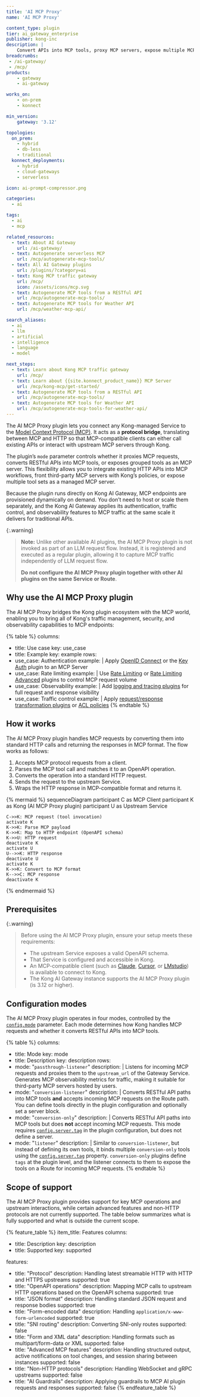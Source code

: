 ```yaml
---
title: 'AI MCP Proxy'
name: 'AI MCP Proxy'

content_type: plugin
tier: ai_gateway_enterprise
publisher: kong-inc
description: |
    Convert APIs into MCP tools, proxy MCP servers, expose multiple MCP tools for AI clients, and observe MCP traffic in real time.
breadcrumbs:
 - /ai-gateway/
 - /mcp/
products:
    - gateway
    - ai-gateway

works_on:
    - on-prem
    - konnect

min_version:
    gateway: '3.12'

topologies:
  on_prem:
    - hybrid
    - db-less
    - traditional
  konnect_deployments:
    - hybrid
    - cloud-gateways
    - serverless

icon: ai-prompt-compressor.png

categories:
  - ai

tags:
  - ai
  - mcp

related_resources:
  - text: About AI Gateway
    url: /ai-gateway/
  - text: Autogenerate serverless MCP
    url: /mcp/autogenerate-mcp-tools/
  - text: All AI Gateway plugins
    url: /plugins/?category=ai
  - text: Kong MCP traffic gateway
    url: /mcp/
    icon: /assets/icons/mcp.svg
  - text: Autogenerate MCP tools from a RESTful API
    url: /mcp/autogenerate-mcp-tools/
  - text: Autogenerate MCP tools for Weather API
    url: /mcp/weather-mcp-api/

search_aliases:
  - ai
  - llm
  - artificial
  - intelligence
  - language
  - model

next_steps:
  - text: Learn about Kong MCP traffic gateway
    url: /mcp/
  - text: Learn about {{site.konnect_product_name}} MCP Server
    url: /mcp/kong-mcp/get-started/
  - text: Autogenerate MCP tools from a RESTful API
    url: /mcp/autogenerate-mcp-tools/
  - text: Autogenerate MCP tools for Weather API
    url: /mcp/autogenerate-mcp-tools-for-weather-api/
---
```

The AI MCP Proxy plugin lets you connect any Kong-managed Service to the [Model Context Protocol (MCP)](https://modelcontextprotocol.io/). It acts as a **protocol bridge**, translating between MCP and HTTP so that MCP-compatible clients can either call existing APIs or interact with upstream MCP servers through Kong.

The plugin’s `mode` parameter controls whether it proxies MCP requests, converts RESTful APIs into MCP tools, or exposes grouped tools as an MCP server. This flexibility allows you to integrate existing HTTP APIs into MCP workflows, front third-party MCP servers with Kong’s policies, or expose multiple tool sets as a managed MCP server.

Because the plugin runs directly on Kong AI Gateway, MCP endpoints are provisioned dynamically on demand. You don’t need to host or scale them separately, and the Kong AI Gateway applies its authentication, traffic control, and observability features to MCP traffic at the same scale it delivers for traditional APIs.

{:.warning}
> **Note:** Unlike other available AI plugins, the AI MCP Proxy plugin is not invoked as part of an LLM request flow.
> Instead, it is registered and executed as a regular plugin, allowing it to capture MCP traffic independently of LLM request flow.
>
> **Do not configure the AI MCP Proxy plugin together with other AI plugins on the same Service or Route**.

## Why use the AI MCP Proxy plugin

The AI MCP Proxy bridges the Kong plugin ecosystem with the MCP world, enabling you to bring all of Kong's traffic management, security, and observability capabilities to MCP endpoints:

<!-- vale off -->
{% table %}
columns:
  - title: Use case
    key: use_case
  - title: Example
    key: example
rows:
  - use_case: Authentication
    example: |
      Apply [OpenID Connect](/plugins/openid-connect/) or the [Key Auth](/plugins/key-auth/) plugin to an MCP Server
  - use_case: Rate limiting
    example: |
      Use [Rate Limiting](/plugins/rate-limiting/) or [Rate Limiting Advanced](/plugins/rate-limiting-advanced) plugins to control MCP request volume
  - use_case: Observability
    example: |
      Add [logging and tracing plugins](/plugins/?category=logging) for full request and response visibility
  - use_case: Traffic control
    example: |
      Apply [request/response transformation plugins](/plugins/?category=transformations) or [ACL policies](/plugins/acl/)
{% endtable %}
<!-- vale on -->

## How it works

The AI MCP Proxy plugin handles MCP requests by converting them into standard HTTP calls and returning the responses in MCP format. The flow works as follows:

1. Accepts MCP protocol requests from a client.
2. Parses the MCP tool call and matches it to an OpenAPI operation.
3. Converts the operation into a standard HTTP request.
4. Sends the request to the upstream Service.
5. Wraps the HTTP response in MCP-compatible format and returns it.

<!-- vale off -->
{% mermaid %}
sequenceDiagram
    participant C as MCP Client
    participant K as Kong (AI MCP Proxy plugin)
    participant U as Upstream Service

    C->>K: MCP request (tool invocation)
    activate K
    K->>K: Parse MCP payload
    K->>K: Map to HTTP endpoint (OpenAPI schema)
    K->>U: HTTP request
    deactivate K
    activate U
    U-->>K: HTTP response
    deactivate U
    activate K
    K->>K: Convert to MCP format
    K-->>C: MCP response
    deactivate K
{% endmermaid %}
<!-- vale on -->

## Prerequisites

{:.warning}
> Before using the AI MCP Proxy plugin, ensure your setup meets these requirements:
> - The upstream Service exposes a valid OpenAPI schema.
> - That Service is configured and accessible in Kong.
> - An MCP-compatible client (such as [Claude](https://claude.ai/), [Cursor](https://cursor.com/), or [LMstudio](https://lmstudio.ai/)) is available to connect to Kong.
> - The Kong AI Gateway instance supports the AI MCP Proxy plugin (is 3.12 or higher).

## Configuration modes

The AI MCP Proxy plugin operates in four modes, controlled by the [`config.mode`](./reference/#schema--config-mode) parameter. Each mode determines how Kong handles MCP requests and whether it converts RESTful APIs into MCP tools.

<!-- vale off -->
{% table %}
columns:
  - title: Mode
    key: mode
  - title: Description
    key: description
rows:
  - mode: "`passthrough-listener`"
    description: |
      Listens for incoming MCP requests and proxies them to the `upstream_url` of the Gateway Service.
      Generates MCP observability metrics for traffic, making it suitable for third-party MCP servers hosted by users.
  - mode: "`conversion-listener`"
    description: |
      Converts RESTful API paths into MCP tools **and** accepts incoming MCP requests on the Route path.
      You can define tools directly in the plugin configuration and optionally set a server block.
  - mode: "`conversion-only`"
    description: |
      Converts RESTful API paths into MCP tools but does **not** accept incoming MCP requests.
      This mode requires [`config.server.tag`](./reference/#schema--config-server-tag) in the plugin configuration, but does not define a server.
  - mode: "`listener`"
    description: |
      Similar to `conversion-listener`, but instead of defining its own tools, it binds multiple `conversion-only` tools using the [`config.server.tag`](./reference/#schema--config-server-tag) property.
      `conversion-only` plugins define `tags` at the plugin level, and the listener connects to them to expose the tools on a Route for incoming MCP requests.
{% endtable %}
<!-- vale on -->



## Scope of support

The AI MCP Proxy plugin provides support for key MCP operations and upstream interactions, while certain advanced features and non-HTTP protocols are not currently supported. The table below summarizes what is fully supported and what is outside the current scope.

<!-- vale off -->
{% feature_table %}
item_title: Features
columns:
  - title: Description
    key: description
  - title: Supported
    key: supported

features:
  - title: "Protocol"
    description: Handling latest streamable HTTP with HTTP and HTTPS upstreams
    supported: true
  - title: "OpenAPI operations"
    description: Mapping MCP calls to upstream HTTP operations based on the OpenAPI schema
    supported: true
  - title: "JSON format"
    description: Handling standard JSON request and response bodies
    supported: true
  - title: "Form-encoded data"
    description: Handling `application/x-www-form-urlencoded`
    supported: true
  - title: "SNI routing"
    description: Converting SNI-only routes
    supported: false
  - title: "Form and XML data"
    description: Handling formats such as multipart/form-data or XML
    supported: false
  - title: "Advanced MCP features"
    description: Handling structured output, active notifications on tool changes, and session sharing between instances
    supported: false
  - title: "Non-HTTP protocols"
    description: Handling WebSocket and gRPC upstreams
    supported: false
  - title: "AI Guardrails"
    description: Applying guardrails to MCP AI plugin requests and responses
    supported: false
{% endfeature_table %}
<!-- vale on -->



